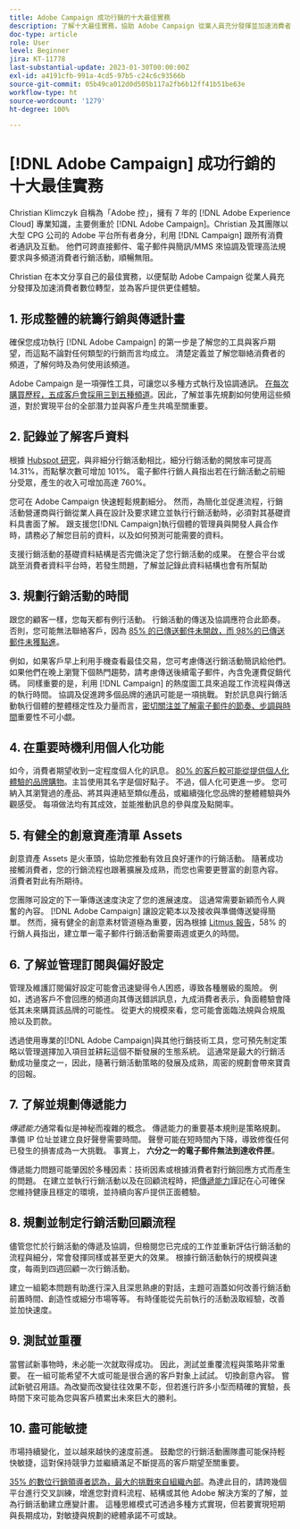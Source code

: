 ```yaml
---
title: Adobe Campaign 成功行銷的十大最佳實務
description: 了解十大最佳實務，協助 Adobe Campaign 從業人員充分發揮並加速消費者數位轉型，並向客戶提供更佳體驗。
doc-type: article
role: User
level: Beginner
jira: KT-11778
last-substantial-update: 2023-01-30T00:00:00Z
exl-id: a4191cfb-991a-4cd5-97b5-c24c6c93566b
source-git-commit: 05b49ca012d0d505b117a2fb6b12ff41b51be63e
workflow-type: ht
source-wordcount: '1279'
ht-degree: 100%

---
```


# [!DNL Adobe Campaign] 成功行銷的十大最佳實務

Christian Klimczyk 自稱為「Adobe 控」，擁有 7 年的 [!DNL Adobe Experience Cloud] 專業知識，主要側重於 [!DNL Adobe Campaign]。Christian 及其團隊以大型 CPG 公司的 Adobe 平台所有者身分，利用 [!DNL Campaign] 跟所有消費者通訊及互動。 他們可跨直接郵件、電子郵件與簡訊/MMS 來協調及管理高法規要求與多頻道消費者行銷活動，順暢無阻。

Christian 在本文分享自己的最佳實務，以便幫助 Adobe Campaign 從業人員充分發揮及加速消費者數位轉型，並為客戶提供更佳體驗。


## 1. 形成整體的統籌行銷與傳遞計畫

確保您成功執行 [!DNL Adobe Campaign] 的第一步是了解您的工具與客戶期望，而這點不論對任何類型的行銷而言均成立。 清楚定義並了解您聯絡消費者的頻道，了解何時及為何使用該頻道。

Adobe Campaign 是一項彈性工具，可讓您以多種方式執行及協調通訊。 [在每次購買歷程，五成客戶會採用三到五種頻道](https://www.mckinsey.com/capabilities/operations/our-insights/redefine-the-omnichannel-approach-focus-on-what-truly-matters)。因此，了解並事先規劃如何使用這些頻道，對於實現平台的全部潛力並與客戶產生共鳴至關重要。

## 2. 記錄並了解客戶資料

根據 [Hubspot 研究](https://www.linkedin.com/pulse/customer-segmentation-effective-b2b-business-industry-sabreen)，與非細分行銷活動相比，細分行銷活動的開放率可提高14.31%，而點擊次數可增加 101%。 電子郵件行銷人員指出若在行銷活動之前細分受眾，產生的收入可增加高達 760%。

您可在 Adobe Campaign 快速輕鬆規劃細分。 然而，為簡化並促進流程，行銷活動營運商與行銷從業人員在設計及要求建立並執行行銷活動時，必須對其基礎資料具書面了解。 跟支援您[!DNL Campaign]執行個體的管理員與開發人員合作時，請務必了解您目前的資料，以及如何預測可能需要的資料。

支援行銷活動的基礎資料結構是否完備決定了您行銷活動的成果。 在整合平台或跳至消費者資料平台時，若發生問題，了解並記錄此資料結構也會有所幫助

## 3. 規劃行銷活動的時間

跟您的顧客一樣，您每天都有例行活動。 行銷活動的傳送及協調應符合此節奏。 否則，您可能無法聯絡客戶，因為 [85% 的已傳送郵件未開啟，而 98%的已傳送郵件未獲點進](https://www.validity.com/resource-center/state-of-email-2021/)。

例如，如果客戶早上利用手機查看最佳交易，您可考慮傳送行銷活動簡訊給他們。 如果他們在晚上瀏覽下個熱門趨勢，請考慮傳送後續電子郵件，內含免運費促銷代碼。 同樣重要的是，利用 [!DNL Campaign] 的熱度圖工具來追蹤工作流程與傳送的執行時間。 協調及促進跨多個品牌的通訊可能是一項挑戰。 對於訊息與行銷活動執行個體的整體穩定性及力量而言，[密切關注並了解電子郵件的節奏、步調與時間](https://experienceleaguecommunities.adobe.com/t5/adobe-campaign-classic-blogs/predictive-send-time-optimization-with-adobe-campaign/ba-p/561554)重要性不可小覷。

## 4. 在重要時機利用個人化功能

如今，消費者期望收到一定程度個人化的訊息。 [80% 的客戶較可能從提供個人化體驗的品牌購物](https://us.epsilon.com/power-of-me)。主旨使用其名字是個好點子。 不過，個人化可更進一步。 您可納入其瀏覽過的產品、將其與連結至類似產品，或繼續強化您品牌的整體體驗與外觀感受。 每項做法均有其成效，並能推動訊息的參與度及點開率。

## 5. 有健全的創意資產清單 Assets

創意資產 Assets 是火車頭，協助您推動有效且良好運作的行銷活動。 隨著成功接觸消費者，您的行銷流程也跟著擴展及成熟，而您也需要更豐富的創意內容。 消費者對此有所期待。

您團隊可設定的下一筆傳送速度決定了您的進展速度。 這通常需要新穎而令人興奮的內容。 [!DNL Adobe Campaign] 讓設定範本以及接收與準備傳送變得簡單。 然而，擁有健全的創意素材管道極為重要，因為根據 [Litmus 報告](https://www.litmus.com/resources/state-of-email/)，58% 的行銷人員指出，建立單一電子郵件行銷活動需要兩週或更久的時間。

## 6. 了解並管理訂閱與偏好設定

管理及維護訂閱偏好設定可能會迅速變得令人困惑，導致各種層級的風險。 例如，透過客戶不會回應的頻道向其傳送錯誤訊息，九成消費者表示，負面體驗會降低其未來購買該品牌的可能性。 從更大的規模來看，您可能會面臨法規與合規風險以及罰款。

透過使用專業的[!DNL Adobe Campaign]與其他行銷技術工具，您可預先制定策略以管理選擇加入項目並耕耘這個不斷發展的生態系統。 這通常是最大的行銷活動成功量度之一，因此，隨著行銷活動策略的發展及成熟，周密的規劃會帶來寶貴的回報。

## 7. 了解並規劃傳遞能力

_傳遞能力_&#x200B;通常看似是神秘而複雜的概念。 傳遞能力的重要基本規則是策略規劃。 準備 IP 位址並建立良好聲譽需要時間。 聲譽可能在短時間內下降，導致修復任何已發生的損害成為一大挑戰。 事實上， **六分之一的電子郵件無法到達收件匣**。

傳遞能力問題可能肇因於多種因素：技術因素或根據消費者對行銷回應方式而產生的問題。 在建立並執行行銷活動以及在回顧流程時，把[傳遞能力](https://business.adobe.com/tw/products/campaign/email-deliverability.html)謹記在心可確保您維持健康且穩定的環境，並持續向客戶提供正面體驗。

## 8. 規劃並制定行銷活動回顧流程

儘管您忙於行銷活動的傳遞及協調，但檢閱您已完成的工作並重新評估行銷活動的流程與細分，常會發揮同樣或甚至更大的效果。 根據行銷活動執行的規模與速度，每兩到四週回顧一次行銷活動。

建立一組範本問題有助進行深入且深思熟慮的對話，主題可涵蓋如何改善行銷活動前置時間、創造性或細分市場等等。 有時僅能從先前執行的活動汲取經驗，改善並加快速度。

## 9. 測試並重覆

當嘗試新事物時，未必能一次就取得成功。 因此，測試並重覆流程與策略非常重要。 在一組可能希望不大或可能是很合適的客戶對象上試試。 切換創意內容。 嘗試新號召用語。為改變而改變往往效果不彰，但若進行許多小型而精確的實驗，長時間下來可能為您與客戶積累出未來巨大的勝利。

## 10. 盡可能敏捷

市場持續變化，並以越來越快的速度前進。 鼓勵您的行銷活動團隊盡可能保持輕快敏捷，這對保持競爭力並繼續滿足不斷提高的客戶期望至關重要。

[35% 的數位行銷領導者認為，最大的挑戰來自組織內部](https://www.gartner.com/en/newsroom/press-releases/gartner-says-35--of-digital-marketing-leaders-believe-the-bigges)。為達此目的，請跨幾個平台進行交叉訓練，增進您對資料流程、結構或其他 Adobe 解決方案的了解，並為行銷活動建立應變計畫。 這種思維模式可透過多種方式實現，但若要實現短期與長期成功，對敏捷與規劃的總體承諾不可或缺。
